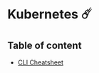 # Kubernetes ️️☄️

## Table of content
- [CLI Cheatsheet](https://github.com/fabien-renaud/notes/blob/master/kubernetes/cli-cheatsheet.md)
